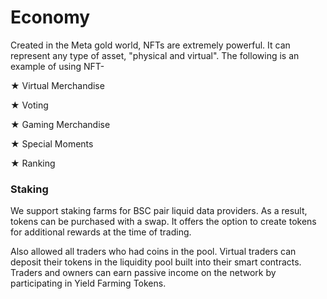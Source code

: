 # Economy

&#x20;

Created in the Meta gold world, NFTs are extremely powerful. It can represent any type of asset, "physical and virtual". The following is an example of using NFT-



★   Virtual Merchandise

★   Voting

★   Gaming Merchandise

★   Special Moments

★   Ranking

### Staking

We support staking farms for BSC pair liquid data providers. As a result, tokens can be purchased with a swap. It offers the option to create tokens for additional rewards at the time of trading.

Also allowed all traders who had coins in the pool. Virtual traders can deposit their tokens in the liquidity pool built into their smart contracts. Traders and owners can earn passive income on the network by participating in Yield Farming Tokens.
